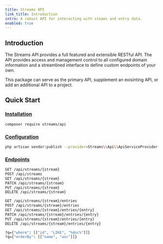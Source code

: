 ```yaml
---
title: Streams API
link_title: Introduction
intro: A robust API for interacting with steams and entry data.
enabled: true
---
```


## Introduction

The Streams API provides a full featured and extensible RESTful API. The API provides access and management control to all configured domain information and a streamlined interface to define custom endpoints of your own.

This package can serve as the primary API, supplement an exisinting API, or add an additional API to a project. 

## Quick Start

### [Installation](installation)

```bash
composer require streams/api
```

### [Configuration](configuration)

```bash
php artisan vendor:publish --provider=Streams\\Api\\ApiServiceProvider --tag=config
```

### [Endpoints](endpoints)

```bash
GET /api/streams/{stream}
POST /api/streams
GET /api/streams/{stream}
PATCH /api/streams/{stream}
PUT /api/streams/{stream}
DELETE /api/streams/{stream}

GET /api/streams/{stream}/entries
POST /api/streams/{stream}/entries
GET /api/streams/{stream}/entries/{entry}
PATCH /api/streams/{stream}/entries/{entry}
PUT /api/streams/{stream}/entries/{entry}
DELETE /api/streams/{stream}/entries/{entry}

?q={"where": [["id", "LIKE", "%doc%"]]}
?q={"orderBy": [["name", "asc"]]}
```
